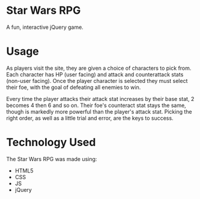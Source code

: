 # Star Wars RPG
A fun, interactive jQuery game.

# Usage
As players visit the site, they are given a choice of characters to pick from. Each character has HP (user facing) and attack and counterattack stats (non-user facing). Once the player character is selected they must select their foe, with the goal of defeating all enemies to win.

Every time the player attacks their attack stat increases by their base stat, 2 becomes 4 then 6 and so on. Their foe's counteract stat stays the same, though is markedly more powerful than the player's attack stat. Picking the right order, as well as a little trial and error, are the keys to success.

# Technology Used
The Star Wars RPG was made using:
- HTML5
- CSS
- JS
- jQuery
